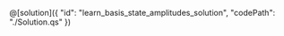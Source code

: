 
@[solution]({
    "id": "learn_basis_state_amplitudes_solution",
    "codePath": "./Solution.qs"
})
